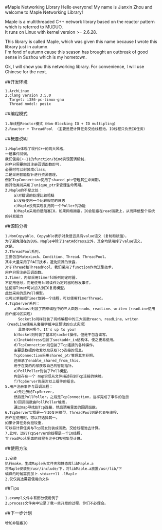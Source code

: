 #Maple Networking Library
Hello everyone! My name is Jianxin Zhou and welcome to Maple Networking Library!    

Maple is a multithreaded C++ network library based on the reactor pattern which is referred to MUDUO.      
It runs on Linux with kernel version >= 2.6.28.           

This library is called Maple, which was given this name because I wrote this library just in autumn.  
I'm fond of autumn cause this season has brought an outbreak of good sense in Suzhou which is my hometown.   

Ok, I will show you this networking library. For convenience, I will use Chinese for the next.

##开发环境
<pre><code>1.ArchLinux
2.clang version 3.5.0     
  Target: i386-pc-linux-gnu      
  Thread model: posix</code></pre>

##编程模式
<pre><code>1.单线程Reactor模式（Non-Blocking IO + IO multipling）
2.Reactor + ThreadPool （主要是把计算任务交给线程池，IO线程只负责IO任务）</code></pre>

##概要说明
<pre><code>1.Maple体现了现代C++的两大风格，
一是事件回调，  
我们使用C++11的function/bind实现回调机制，  
用户只需要向其注册回调函数即可，  
必要时可以封装成class，  
二是采用智能指针进行资源管理，  
例如TcpConnection使用了shared_ptr管理其生命周期，  
而其他类则采用了unique_ptr来管理生命周期。
2.Maple的不足之处：
    a)对错误的处理比较粗糙
    b)没有使用一个比较规范的日志 
    c)Maple没有实现复用同一个Poller的功能  
    b)Maple采用的是阻塞IO，如果网络拥塞，IO会阻塞在read函数上，从而降低整个系统的并发能力</code></pre> 

##源码分析
<pre><code>1.NonCopyable、Copyable表示对象是否具有value语义（复制和赋值），  
为了避免潜在的BUG，Maple中除了InetAddress之外，其余均禁用掉了value语义，  
这是。
2.ThreadPool系列，   
主要包含MutexLock、Condition、Thread、ThreadPool。  
其中大量采用了RAII技术，避免资源的泄露，  
对于Thread和ThreadPool，我们采用了function作为泛型技术，  
用户只需注册回调函数。
3.Timer，内部采用timerfd系列的定时器，  
不使用信号，而是使用fd可读作为定时器的触发事件，  
这使得Timer可以加入到IO复用模型，  
此处采用的是Poll模型。  
也可以单独把Timer放到一个线程，可以使用TimerThread。
4.TcpServer系列：
    a)Robust封装了网络编程中的三大函数readn、readLine、writen（readLine使用用户缓冲区实现）
      SocketIo同样封装了网络编程中的三大函数readn、readLine、writen（readLine使用从套接字缓冲区预读的方式实现）  
      具体使用哪个，It's up to you!
    b)Socket则封装了基本的socket操作，但是不包含读写。    
    c)InetAddress包装了sockaddr_in结构体，使之更易使用。     
    d)TcpConnection则包装了Tcp连接的各种操作，    
    主要是数据的收发以及获取Tcp连接的信息。     
    TcpConnection采用shared_ptr管理其生存期，  
    还继承了enable_shared_from_this，  
    用于在类的内部获取自己的智能指针。
    e)PollPoller封装了Poll模型，  
    内部存在一个 map<int, TcpConnectionPtr>实现从文件描述符到Tcp连接的映射。
    f)TcpServer则是对以上组件的组合。
5.用户注册事件与回调流程：
    a)先注册给TcpServer，  
    然后是PollPoller，之后是TcpConnection，这样完成了事件的注册
    b)回调函数由PollPoller触发，  
    通过map寻找到Tcp连接，然后调用里面的回调函数。
6.TcpServer实质是一个IO复用模型，ThreadPool则是代表多线程，  
用户在使用时，可以只选择其一。  
如果计算任务负担较重，  
可以将计算任务与Tcp回发封装成函数，交给线程池去计算。
7.此时，运行TcpServer的线程是一个IO线程， 
ThreadPool里面的线程专注于CPU密集型计算。</code></pre>

##使用方法
<pre><code>1.安装    
执行make，生成Maple头文件夹和静态库libMaple.a  
将Maple安装到/usr/include/下，将libMaple.a放置/usr/lib/下  
编译的时候需要加上-std=c++11 -lMaple
2.仅仅挑选需要使用的文件</code></pre>

##Tips
<pre><code>1.exampl文件中有部分使用例子
2.process文件夹中记录了我一些开发的过程，你们不必理会。</code></pre>

##下一步计划
<pre><code>增加非阻塞IO</code></pre>


